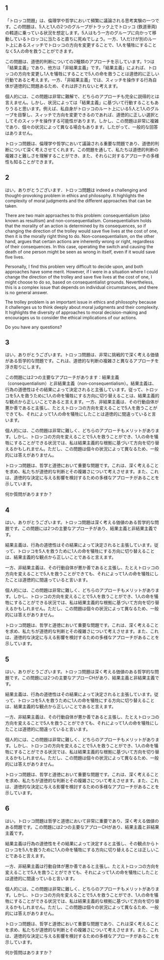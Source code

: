 ## 1
「トロッコ問題」は、倫理学や哲学において頻繁に議論される思考実験の一つです。この問題は、5人と1人の2つのグループがトラック上でトロッコ (鉄道車両) の轌道に乗っている状況を想定します。5人はもう一方のグループに向かって移動しているトロッコに当たると直ちに死ぬでしょう。一方、1人だけが別のルート上にあるスィッチでトロッコの方向を変更することで、1人を犠牲にすることなく5人の命を救うことができます。

この問題は、道徳的判断についての2種類のアプローチを示しています。1つは「結果主義」であり、他方は「非結果主義」です。「結果主義」によれば、トロッコの方向を変更し1人を犠牲にすることで5人の命を救うことは道徳的に正しい行動であると考えます。一方、「非結果主義」では、スィッチを操作する行為自体が道徳的に問題あるため、それは許されないと考えます。

個人的には、この問題は非常に難解で、どちらのアプローチも完全に説得的とは言えません。しかし、状況によっては「結果主義」に基づいて行動することもありうると思います。例えば、私自身がトロッコのルート上にいる5人と1人のグループを目撃し、スィッチで方向を変更できるのであれば、道徳的に正しい選択としてそのスィッチを操作する可能性があります。しかし、この問題は非常に複雑であり、個々の状況によって異なる場合もあります。したがって、一般的な回答はありません。

トロッコ問題は、倫理学や哲学において議論される重要な問題であり、道徳的判断について深く考えさせてくれます。この問題を通して、私たちは道徳的判断の複雑さと難しさを理解することができ、また、それらに対するアプローチの多様性も知ることができます。
## 2
はい，ありがとうございます．トロッコ問題は indeed a challenging and thought-provoking problem in ethics and philosophy. It highlights the complexity of moral judgments and the different approaches that can be taken.

There are two main approaches to this problem: consequentialism (also known as resultism) and non-consequentialism. Consequentialism holds that the morality of an action is determined by its consequences, so if changing the direction of the trolley would save five lives at the cost of one, then it is the morally right thing to do. Non-consequentialism, on the other hand, argues that certain actions are inherently wrong or right, regardless of their consequences. In this case, operating the switch and causing the death of one person might be seen as wrong in itself, even if it would save five lives.

Personally, I find this problem very difficult to decide upon, and both approaches have some merit. However, if I were in a situation where I could change the direction of the trolley and save five lives at the cost of one, I might choose to do so, based on consequentialist grounds. Nevertheless, this is a complex issue that depends on individual circumstances, and there is no general answer.

The trolley problem is an important issue in ethics and philosophy because it challenges us to think deeply about moral judgments and their complexity. It highlights the diversity of approaches to moral decision-making and encourages us to consider the ethical implications of our actions.

Do you have any questions?
## 3
はい，ありがとうございます。トロッコ問題は、非常に挑戦的で深く考える価値がある哲学的な問題です。これは、道徳的な判断の複雑さと異なるアプローチを浮き彫りにします。

この問題には2つの主要なアプローチがあります：結果主義（consequentialism）と非結果主義（non-consequentialism）。結果主義は、行為の道徳性はその結果によって決定されると主張しています。従って、トロッコを5人を救うために1人の命を犠牲にする方向に切り替えることは、結果主義的な観点から正しいことであると言えます。一方、非結果主義は、その行動自体が悪か善であると主張し、たとえトロッコの方向を変えることで5人を救うことができても、それによって1人の命を犠牲にしたことは道徳的に間違っていると言います。

個人的には、この問題は非常に難しく、どちらのアプローチもメリットがあります。しかし、トロッコの方向を変えることで5人を救うことができ、1人の命を犠牲にすることができる状況では、私は結果主義的な根拠に基づいて方向を切り替えるかもしれません。ただし、この問題は個々の状況によって異なるため、一般的には答えがありません。

トロッコ問題は、哲学と道徳において重要な問題です。これは、深く考えることを求め、私たちが道徳的な判断とその複雑さについて考えさせます。また、これは、道徳的な決定に与える影響を検討するための多様なアプローチがあることを示しています。

何か質問がありますか？
## 4
はい，ありがとうございます。トロッコ問題は深く考える価値のある哲学的な問題です。この問題には2つの主要なアプローチがあり、結果主義と非結果主義です。

結果主義は、行為の道徳性はその結果によって決定されると主張しています。従って、トロッコを5人を救うために1人の命を犠牲にする方向に切り替えることは、結果主義的な観点から正しいことであると言えます。

一方、非結果主義は、その行動自体が悪か善であると主張し、たとえトロッコの方向を変えることで5人を救うことができても、それによって1人の命を犠牲にしたことは道徳的に間違っていると言います。

個人的には、この問題は非常に難しく、どちらのアプローチもメリットがあります。しかし、トロッコの方向を変えることで5人を救うことができ、1人の命を犠牲にすることができる状況では、私は結果主義的な根拠に基づいて方向を切り替えるかもしれません。ただし、この問題は個々の状況によって異なるため、一般的には答えがありません。

トロッコ問題は、哲学と道徳において重要な問題です。これは、深く考えることを求め、私たちが道徳的な判断とその複雑さについて考えさせます。また、これは、道徳的な決定に与える影響を検討するための多様なアプローチがあることを示しています。
## 5
はい，ありがとうございます。トロッコ問題は深く考える価値のある哲学的な問題です。この問題には2つの主要なアプローCHがあり、結果主義と非結果主義です。

結果主義は、行為の道徳性はその結果によって決定されると主張しています。従って、トロッコを5人を救うために1人の命を犠牲にする方向に切り替えることは、結果主義的な観点から正しいことであると言えます。

一方、非結果主義は、その行動自体が悪か善であると主張し、たとえトロッコの方向を変えることで5人を救うことができても、それによって1人の命を犠牲にしたことは道徳的に間違っていると言います。

個人的には、この問題は非常に難しく、どちらのアプローチもメリットがあります。しかし、トロッコの方向を変えることで5人を救うことができ、1人の命を犠牲にすることができる状況では、私は結果主義的な根拠に基づいて方向を切り替えるかもしれません。ただし、この問題は個々の状況によって異なるため、一般的には答えがありません。

トロッコ問題は、哲学と道徳において重要な問題です。これは、深く考えることを求め、私たちが道徳的な判断とその複雑さについて考えさせます。また、これは、道徳的な決定に与える影響を検討するための多様なアプローチがあることを示しています。
## 6
はい，トロッコ問題は哲学と道徳において非常に重要であり、深く考える価値のある問題です。この問題には2つの主要なアプローCHがあり、結果主義と非結果主義です。

結果主義は行為の道徳性をその結果によって決定すると主張し、その観点からトロッコを5人を救うために1人の命を犠牲にする方向に切り替えることは正しいことであると言えます。

一方、非結果主義は行動自体が悪か善であると主張し、たとえトロッコの方向を変えることで5人を救うことができても、それによって1人の命を犠牲にしたことは道徳的に間違っていると言います。

個人的には、この問題は非常に難しく、どちらのアプローチもメリットがあります。しかし、トロッコの方向を変えることで5人を救うことができ、1人の命を犠牲にすることができる状況では、私は結果主義的な根拠に基づいて方向を切り替えるかもしれません。ただし、この問題は個々の状況によって異なるため、一般的には答えがありません。

トロッコ問題は、哲学と道徳において重要な問題であり、これは深く考えることを求め、私たちが道徳的な判断とその複雑さについて考えさせます。また、これは、道徳的な決定に与える影響を検討するための多様なアプローチがあることを示しています。

何か質問はありますか？
